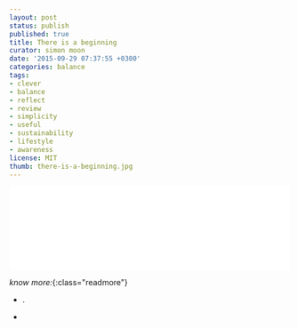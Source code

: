 ```yaml
---
layout: post
status: publish
published: true
title: There is a beginning 
curator: simon moon
date: '2015-09-29 07:37:55 +0300'
categories: balance
tags: 
- clever
- balance
- reflect
- review
- simplicity
- useful
- sustainability
- lifestyle
- awareness
license: MIT 
thumb: there-is-a-beginning.jpg
---
```


<div>
  <iframe 
    id="cp_embed_" 
    src="//codepen.io//embed/?height=&amp;type=&amp;href=&amp;user=&amp;slug-hash=&amp;default-tab=" 
    scrolling="no" 
    frameborder="0" 
    height="" 
    allowtransparency="true" 
    allowfullscreen="true" 
    class="cp_embed_iframe undefined" 
    style="width: 100%; overflow: hidden;">
  </iframe>
</div>
<script async="" src="http://codepen.io:/assets/embed/ei.js"></script>



_know more:_{:class="readmore"}

- .

- &nbsp;

